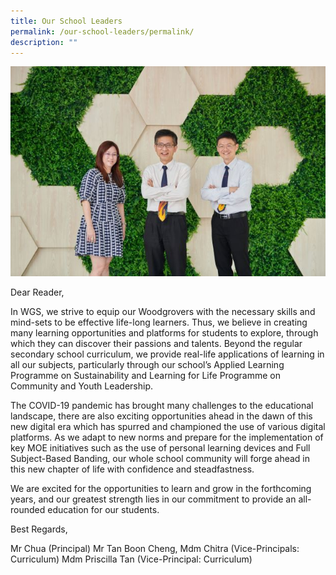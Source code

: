 ```yaml
---
title: Our School Leaders
permalink: /our-school-leaders/permalink/
description: ""
---
```

![](/images/School%20Leaders.jpg)

Dear Reader,

In WGS, we strive to equip our Woodgrovers with the necessary skills and mind-sets to be effective life-long learners. Thus, we believe in creating many learning opportunities and platforms for students to explore, through which they can discover their passions and talents. Beyond the regular secondary school curriculum, we provide real-life applications of learning in all our subjects, particularly through our school’s Applied Learning Programme on Sustainability and Learning for Life Programme on Community and Youth Leadership.

The COVID-19 pandemic has brought many challenges to the educational landscape, there are also exciting opportunities ahead in the dawn of this new digital era which has spurred and championed the use of various digital platforms. As we adapt to new norms and prepare for the implementation of key MOE initiatives such as the use of personal learning devices and Full Subject-Based Banding, our whole school community will forge ahead in this new chapter of life with confidence and steadfastness.

We are excited for the opportunities to learn and grow in the forthcoming years, and our greatest strength lies in our commitment to provide an all-rounded education for our students.

Best Regards,

Mr Chua (Principal)
Mr Tan Boon Cheng, Mdm Chitra (Vice-Principals: Curriculum)
Mdm Priscilla Tan (Vice-Principal: Curriculum)